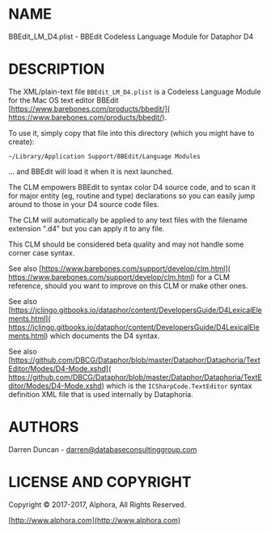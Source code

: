 # NAME

BBEdit\_LM\_D4.plist - BBEdit Codeless Language Module for Dataphor D4

# DESCRIPTION

The XML/plain-text file ```BBEdit_LM_D4.plist``` is a Codeless Language
Module for the Mac OS text editor BBEdit
[https://www.barebones.com/products/bbedit/](
https://www.barebones.com/products/bbedit/).

To use it, simply copy that file into this directory (which you might have
to create):

    ~/Library/Application Support/BBEdit/Language Modules

... and BBEdit will load it when it is next launched.

The CLM empowers BBEdit to syntax color D4 source code, and to scan it for
major entity (eg, routine and type) declarations so you can easily jump
around to those in your D4 source code files.

The CLM will automatically be applied to any text files with the filename
extension ".d4" but you can apply it to any file.

This CLM should be considered beta quality and may not handle some corner
case syntax.

See also [https://www.barebones.com/support/develop/clm.html](
https://www.barebones.com/support/develop/clm.html) for a CLM reference,
should you want to improve on this CLM or make other ones.

See also [https://jclingo.gitbooks.io/dataphor/content/DevelopersGuide/D4LexicalElements.html](
https://jclingo.gitbooks.io/dataphor/content/DevelopersGuide/D4LexicalElements.html)
which documents the D4 syntax.

See also [https://github.com/DBCG/Dataphor/blob/master/Dataphor/Dataphoria/TextEditor/Modes/D4-Mode.xshd](
https://github.com/DBCG/Dataphor/blob/master/Dataphor/Dataphoria/TextEditor/Modes/D4-Mode.xshd)
which is the ```ICSharpCode.TextEditor``` syntax definition XML file that
is used internally by Dataphoria.

# AUTHORS

Darren Duncan - darren@databaseconsultinggroup.com

# LICENSE AND COPYRIGHT

Copyright © 2017-2017, Alphora, All Rights Reserved.

[http://www.alphora.com](http://www.alphora.com)
